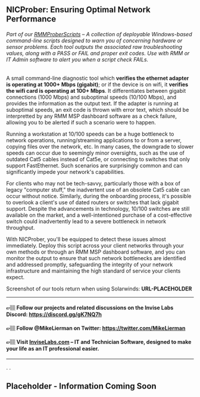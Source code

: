 ## NICProber: Ensuring Optimal Network Performance
###### Part of our [RMMProberScripts](https://github.com/InviseLabs/RMMProberScripts) – A collection of deployable Windows-based command-line scripts designed to warn you of concerning hardware or sensor problems. Each tool outputs the associated raw troubleshooting values, along with a PASS or FAIL and proper exit codes. Use with RMM or IT Admin software to alert you when a script check FAILs.

A small command-line diagnostic tool which **verifies the ethernet adapter is operating at 1000+ Mbps (gigabit)**; or if the device is on wifi, it **verifies the wifi card is operating at 100+ Mbps**. It differentiates between gigabit connections (1000 Mbps) and suboptimal speeds (10/100 Mbps), and provides the information as the output text. If the adapter is running at suboptimal speeds, an exit code is thrown with error text, which should be interpretted by any RMM MSP dashboard software as a check failure, allowing you to be alerted if such a scenario were to happen. 

Running a workstation at 10/100 speeds can be a huge bottleneck to network operations, running/streaming applications to or from a server, copying files over the network, etc. In many cases, the downgrade to slower speeds can occur due to seemingly minor oversights, such as the use of outdated Cat5 cables instead of Cat5e, or connecting to switches that only support FastEthernet. Such scenarios are surprisingly common and can significantly impede your network's capabilities.

For clients who may not be tech-savvy, particularly those with a box of legacy "computer stuff," the inadvertent use of an obsolete Cat5 cable can occur without notice. Similarly, during the onboarding process, it's possible to overlook a client's use of dated routers or switches that lack gigabit support. Despite the advancements in technology, 10/100 switches are still available on the market, and a well-intentioned purchase of a cost-effective switch could inadvertently lead to a severe bottleneck in network throughput.

With NICProber, you'll be equipped to detect these issues almost immediately. Deploy this script across your client networks through your own methods or through an RMM MSP dashboard software, and you can monitor the output to ensure that such network bottlenecks are identified and addressed promptly, safeguarding the integrity of your network infrastructure and maintaining the high standard of service your clients expect.

Screenshot of our tools return when using Solarwinds: **URL-PLACEHOLDER**

---
#### 👉🏼 Follow our projects and related discussions on the Invise Labs Discord: https://discord.gg/gK7NQ7h
#### 👉🏼 Follow @MikeLierman on Twitter: https://twitter.com/MikeLierman
#### 👉🏼 Visit [InviseLabs.com](https://InviseLabs.com/) – IT and Technician Software, designed to make your life as an IT professional easier.
---

.
.

## Placeholder - Information Coming Soon


